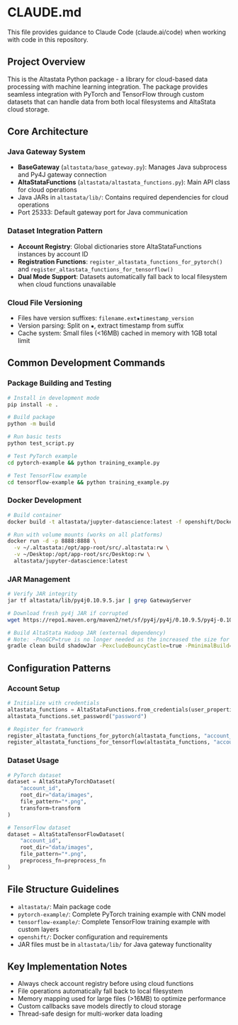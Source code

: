 # CLAUDE.md

This file provides guidance to Claude Code (claude.ai/code) when working with code in this repository.

## Project Overview

This is the Altastata Python package - a library for cloud-based data processing with machine learning integration. The package provides seamless integration with PyTorch and TensorFlow through custom datasets that can handle data from both local filesystems and AltaStata cloud storage.

## Core Architecture

### Java Gateway System
- **BaseGateway** (`altastata/base_gateway.py`): Manages Java subprocess and Py4J gateway connection
- **AltaStataFunctions** (`altastata/altastata_functions.py`): Main API class for cloud operations
- Java JARs in `altastata/lib/`: Contains required dependencies for cloud operations
- Port 25333: Default gateway port for Java communication

### Dataset Integration Pattern
- **Account Registry**: Global dictionaries store AltaStataFunctions instances by account ID
- **Registration Functions**: `register_altastata_functions_for_pytorch()` and `register_altastata_functions_for_tensorflow()`
- **Dual Mode Support**: Datasets automatically fall back to local filesystem when cloud functions unavailable

### Cloud File Versioning
- Files have version suffixes: `filename.ext✹timestamp_version`
- Version parsing: Split on `✹`, extract timestamp from suffix
- Cache system: Small files (<16MB) cached in memory with 1GB total limit

## Common Development Commands

### Package Building and Testing
```bash
# Install in development mode
pip install -e .

# Build package
python -m build

# Run basic tests
python test_script.py

# Test PyTorch example
cd pytorch-example && python training_example.py

# Test TensorFlow example 
cd tensorflow-example && python training_example.py
```

### Docker Development
```bash
# Build container
docker build -t altastata/jupyter-datascience:latest -f openshift/Dockerfile.amd64 .

# Run with volume mounts (works on all platforms)
docker run -d -p 8888:8888 \
  -v ~/.altastata:/opt/app-root/src/.altastata:rw \
  -v ~/Desktop:/opt/app-root/src/Desktop:rw \
  altastata/jupyter-datascience:latest
```

### JAR Management
```bash
# Verify JAR integrity
jar tf altastata/lib/py4j0.10.9.5.jar | grep GatewayServer

# Download fresh py4j JAR if corrupted
wget https://repo1.maven.org/maven2/net/sf/py4j/py4j/0.10.9.5/py4j-0.10.9.5.jar -O altastata/lib/py4j0.10.9.5.jar

# Build AltaStata Hadoop JAR (external dependency)
# Note: -PnoGCP=true is no longer needed as the increased the size for altastata package
gradle clean build shadowJar -PexcludeBouncyCastle=true -PminimalBuild=true copyDeps
```

## Configuration Patterns

### Account Setup
```python
# Initialize with credentials
altastata_functions = AltaStataFunctions.from_credentials(user_properties, private_key)
altastata_functions.set_password("password")

# Register for framework
register_altastata_functions_for_pytorch(altastata_functions, "account_id")
register_altastata_functions_for_tensorflow(altastata_functions, "account_id")
```

### Dataset Usage
```python
# PyTorch dataset
dataset = AltaStataPyTorchDataset(
    "account_id",
    root_dir="data/images", 
    file_pattern="*.png",
    transform=transform
)

# TensorFlow dataset
dataset = AltaStataTensorFlowDataset(
    "account_id",
    root_dir="data/images",
    file_pattern="*.png", 
    preprocess_fn=preprocess_fn
)
```

## File Structure Guidelines

- `altastata/`: Main package code
- `pytorch-example/`: Complete PyTorch training example with CNN model
- `tensorflow-example/`: Complete TensorFlow training example with custom layers
- `openshift/`: Docker configuration and requirements
- JAR files must be in `altastata/lib/` for Java gateway functionality

## Key Implementation Notes

- Always check account registry before using cloud functions
- File operations automatically fall back to local filesystem
- Memory mapping used for large files (>16MB) to optimize performance
- Custom callbacks save models directly to cloud storage
- Thread-safe design for multi-worker data loading